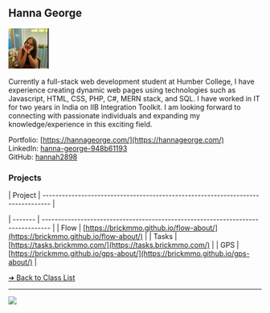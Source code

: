 <style>@import url("//readme.codeadam.ca/readme.css");</style>

## Hanna George

![Hanna George](../images/hannah2898.jpg)

Currently a full-stack web development student at Humber College, I have experience creating dynamic web pages using technologies such as Javascript, HTML, CSS, PHP, C#, MERN stack, and SQL. I have worked in IT for two years in India on IIB Integration Toolkit. I am looking forward to connecting with passionate individuals and expanding my knowledge/experience in this exciting field.

Portfolio: [https://hannageorge.com/](https://hannageorge.com/)  
LinkedIn: [hanna-george-948b61193](https://www.linkedin.com/in/hanna-george-948b61193/)  
GitHub: [hannah2898](https://github.com/hannah2898)  

### Projects

| Project | -------------------------------------------------------------------------------- |
                                                                              
| ------- | -------------------------------------------------------------------------------- |
| Flow    | [https://brickmmo.github.io/flow-about/](https://brickmmo.github.io/flow-about/) |
| Tasks   | [https://tasks.brickmmo.com/](https://tasks.brickmmo.com/)                       |
| GPS     | [https://brickmmo.github.io/gps-about/](https://brickmmo.github.io/gps-about/) |

[&#10132; Back to Class List](/)

---

<a href="https://brickmmo.com">
<img src="https://brickmmo.com/images/brickmmo-logo-horizontal.jpg" width="100">
</a>
